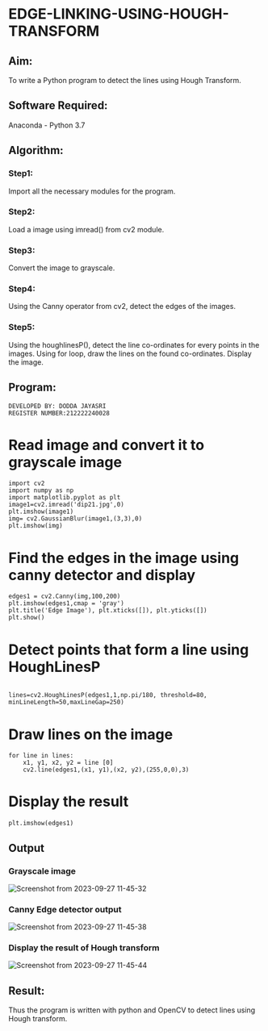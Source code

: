 # EDGE-LINKING-USING-HOUGH-TRANSFORM
## Aim:
To write a Python program to detect the lines using Hough Transform.

## Software Required:
Anaconda - Python 3.7

## Algorithm:
### Step1:
Import all the necessary modules for the program.

### Step2:
Load a image using imread() from cv2 module.

### Step3:
Convert the image to grayscale.

### Step4:
Using the Canny operator from cv2, detect the edges of the images.

### Step5:
Using the houghlinesP(), detect the line co-ordinates for every points in the images. Using for loop, draw the lines on the found co-ordinates. Display the image.


## Program:
```
DEVELOPED BY: DODDA JAYASRI
REGISTER NUMBER:212222240028
```

# Read image and convert it to grayscale image
```
import cv2
import numpy as np
import matplotlib.pyplot as plt
image1=cv2.imread('dip21.jpg',0)
plt.imshow(image1)
img= cv2.GaussianBlur(image1,(3,3),0)
plt.imshow(img)
```


# Find the edges in the image using canny detector and display
```
edges1 = cv2.Canny(img,100,200)
plt.imshow(edges1,cmap = 'gray')
plt.title('Edge Image'), plt.xticks([]), plt.yticks([])
plt.show()
```

# Detect points that form a line using HoughLinesP
```

lines=cv2.HoughLinesP(edges1,1,np.pi/180, threshold=80, minLineLength=50,maxLineGap=250)
```


# Draw lines on the image
```
for line in lines:
    x1, y1, x2, y2 = line [0] 
    cv2.line(edges1,(x1, y1),(x2, y2),(255,0,0),3)

```

# Display the result

```
plt.imshow(edges1)

```
## Output

### Grayscale image
![Screenshot from 2023-09-27 11-45-32](https://github.com/jayasridodda/EDGE--LINKING-HOUGH-TRANSFORM/assets/123259278/5b57f285-9990-48ed-944b-e26151c696c4)



### Canny Edge detector output

![Screenshot from 2023-09-27 11-45-38](https://github.com/jayasridodda/EDGE--LINKING-HOUGH-TRANSFORM/assets/123259278/259414b6-5750-42f9-b50e-9feaeace9ff4)


### Display the result of Hough transform
![Screenshot from 2023-09-27 11-45-44](https://github.com/jayasridodda/EDGE--LINKING-HOUGH-TRANSFORM/assets/123259278/c20e0f38-0e8b-4c95-966f-aafbfde51f40)



## Result:
Thus the program is written with python and OpenCV to detect lines using Hough transform. 
